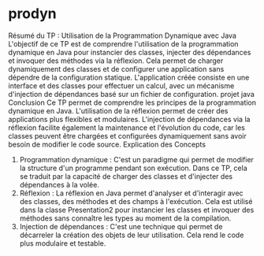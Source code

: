 # prodyn
Résumé du TP : Utilisation de la Programmation Dynamique avec Java
L'objectif de ce TP est de comprendre l'utilisation de la programmation dynamique en Java pour instancier des classes, injecter des dépendances et invoquer des méthodes via la réflexion. Cela permet de charger dynamiquement des classes et de configurer une application sans dépendre de la configuration statique. L'application créée consiste en une interface et des classes pour effectuer un calcul, avec un mécanisme d'injection de dépendances basé sur un fichier de configuration.
projet java
Conclusion
Ce TP permet de comprendre les principes de la programmation dynamique en Java. L'utilisation de la réflexion permet de créer des applications plus flexibles et modulaires. L'injection de dépendances via la réflexion facilite également la maintenance et l'évolution du code, car les classes peuvent être chargées et configurées dynamiquement sans avoir besoin de modifier le code source.
Explication des Concepts
1.	Programmation dynamique : C'est un paradigme qui permet de modifier la structure d'un programme pendant son exécution. Dans ce TP, cela se traduit par la capacité de charger des classes et d'injecter des dépendances à la volée.
2.	Réflexion : La réflexion en Java permet d'analyser et d'interagir avec des classes, des méthodes et des champs à l'exécution. Cela est utilisé dans la classe Presentation2 pour instancier les classes et invoquer des méthodes sans connaître les types au moment de la compilation.
3.	Injection de dépendances : C'est une technique qui permet de décarreler la création des objets de leur utilisation. Cela rend le code plus modulaire et testable.
